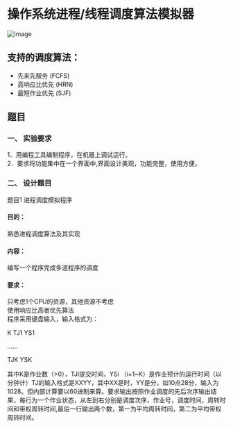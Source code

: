 # 操作系统进程/线程调度算法模拟器
![image](https://github.com/user-attachments/assets/3c48cd63-43cd-4557-befa-cd50d4edaec4)

## 支持的调度算法：
- 先来先服务 (FCFS)  
- 高响应比优先 (HRN)  
- 最短作业优先 (SJF)  


## 题目
### 一、    实验要求  
1．用编程工具编制程序，在机器上调试运行。  
2．要求将功能集中在一个界面中,界面设计美观，功能完整，使用方便。  
### 二、  设计题目  
题目1  进程调度模拟程序  
#### 目的：  
熟悉进程调度算法及其实现  
#### 内容：  
编写一个程序完成多道程序的调度  
#### 要求：  
只考虑1个CPU的资源，其他资源不考虑  
使用响应比高者优先算法  
程序采用键盘输入，输入格式为：  

K
   TJ1    YS1

   ……

   TJK    YSK

其中K是作业数（>0），TJi提交时间，YSi （i=1~K）是作业预计的运行时间（以分钟计）TJ的输入格式是XXYY，其中XX是时，YY是分，如10点28分，输入为1028。但内部计算要以60进制来算。要求输出按照作业调度的先后次序输出结果，每行为一个作业状态，从左到右分别是调度次序，作业号，调度时间，周转时间和带权周转时间,最后一行输出两个数，第一为平均周转时间，第二为平均带权周转时间。  

